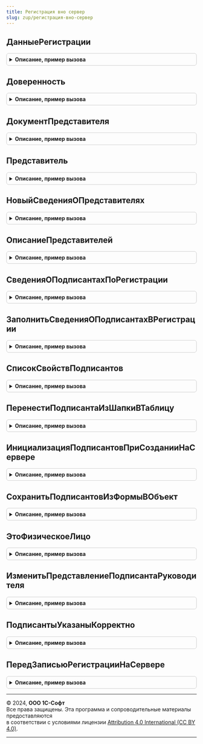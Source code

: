 ```yaml
---
title: Регистрация вно сервер
slug: zup/регистрация-вно-сервер
---
```



## ДанныеРегистрации
<details style="margin: 1em 0; padding: 0.5em; border: 1px solid #ccc; border-radius: 6px;">

<summary style="font-weight: bold; cursor: pointer;">Описание, пример вызова</summary>

```bsl

Функция ДанныеРегистрации(Регистрация) Экспорт
```

Пример вызова
```bsl
Результат = РегистрацияВНОСервер.ДанныеРегистрации(Регистрация) 
```
</details>

## Доверенность
<details style="margin: 1em 0; padding: 0.5em; border: 1px solid #ccc; border-radius: 6px;">

<summary style="font-weight: bold; cursor: pointer;">Описание, пример вызова</summary>

```bsl

Функция Доверенность(Регистрация) Экспорт
```

Пример вызова
```bsl
Результат = РегистрацияВНОСервер.Доверенность(Регистрация) 
```
</details>

## ДокументПредставителя
<details style="margin: 1em 0; padding: 0.5em; border: 1px solid #ccc; border-radius: 6px;">

<summary style="font-weight: bold; cursor: pointer;">Описание, пример вызова</summary>

```bsl

Функция ДокументПредставителя(Регистрация) Экспорт
```

Пример вызова
```bsl
Результат = РегистрацияВНОСервер.ДокументПредставителя(Регистрация) 
```
</details>

## Представитель
<details style="margin: 1em 0; padding: 0.5em; border: 1px solid #ccc; border-radius: 6px;">

<summary style="font-weight: bold; cursor: pointer;">Описание, пример вызова</summary>

```bsl

Функция Представитель(Регистрация) Экспорт
```

Пример вызова
```bsl
Результат = РегистрацияВНОСервер.Представитель(Регистрация) 
```
</details>

## НовыйСведенияОПредставителях
<details style="margin: 1em 0; padding: 0.5em; border: 1px solid #ccc; border-radius: 6px;">

<summary style="font-weight: bold; cursor: pointer;">Описание, пример вызова</summary>

```bsl

Функция НовыйСведенияОПредставителях() Экспорт
```

Пример вызова
```bsl
Результат = РегистрацияВНОСервер.НовыйСведенияОПредставителях() 
```
</details>

## ОписаниеПредставителей
<details style="margin: 1em 0; padding: 0.5em; border: 1px solid #ccc; border-radius: 6px;">

<summary style="font-weight: bold; cursor: pointer;">Описание, пример вызова</summary>

```bsl

Функция ОписаниеПредставителей(СведенияОПредставителях) Экспорт
```

Пример вызова
```bsl
Результат = РегистрацияВНОСервер.ОписаниеПредставителей(СведенияОПредставителях) 
```
</details>

## СведенияОПодписантахПоРегистрации
<details style="margin: 1em 0; padding: 0.5em; border: 1px solid #ccc; border-radius: 6px;">

<summary style="font-weight: bold; cursor: pointer;">Описание, пример вызова</summary>

```bsl

Функция СведенияОПодписантахПоРегистрации(Источник) Экспорт
```

Пример вызова
```bsl
Результат = РегистрацияВНОСервер.СведенияОПодписантахПоРегистрации(Источник) 
```
</details>

## ЗаполнитьСведенияОПодписантахВРегистрации
<details style="margin: 1em 0; padding: 0.5em; border: 1px solid #ccc; border-radius: 6px;">

<summary style="font-weight: bold; cursor: pointer;">Описание, пример вызова</summary>

```bsl

Процедура ЗаполнитьСведенияОПодписантахВРегистрации(Приемник, СведенияОПредставителях) Экспорт
```

Пример вызова
```bsl
РегистрацияВНОСервер.ЗаполнитьСведенияОПодписантахВРегистрации(Приемник, СведенияОПредставителях) 
```
</details>

## СписокСвойствПодписантов
<details style="margin: 1em 0; padding: 0.5em; border: 1px solid #ccc; border-radius: 6px;">

<summary style="font-weight: bold; cursor: pointer;">Описание, пример вызова</summary>

```bsl

Функция СписокСвойствПодписантов(Источник1, Источник2) Экспорт
```

Пример вызова
```bsl
Результат = РегистрацияВНОСервер.СписокСвойствПодписантов(Источник1, Источник2));
```
</details>

## ПеренестиПодписантаИзШапкиВТаблицу
<details style="margin: 1em 0; padding: 0.5em; border: 1px solid #ccc; border-radius: 6px;">

<summary style="font-weight: bold; cursor: pointer;">Описание, пример вызова</summary>

```bsl

Процедура ПеренестиПодписантаИзШапкиВТаблицу(Форма, Объект) Экспорт
```

Пример вызова
```bsl
РегистрацияВНОСервер.ПеренестиПодписантаИзШапкиВТаблицу(Форма, Объект) 
```
</details>

## ИнициализацияПодписантовПриСозданииНаСервере
<details style="margin: 1em 0; padding: 0.5em; border: 1px solid #ccc; border-radius: 6px;">

<summary style="font-weight: bold; cursor: pointer;">Описание, пример вызова</summary>

```bsl

Процедура ИнициализацияПодписантовПриСозданииНаСервере(Форма, Объект) Экспорт
```

Пример вызова
```bsl
РегистрацияВНОСервер.ИнициализацияПодписантовПриСозданииНаСервере(Форма, Объект) 
```
</details>

## СохранитьПодписантовИзФормыВОбъект
<details style="margin: 1em 0; padding: 0.5em; border: 1px solid #ccc; border-radius: 6px;">

<summary style="font-weight: bold; cursor: pointer;">Описание, пример вызова</summary>

```bsl

Процедура СохранитьПодписантовИзФормыВОбъект(Форма, Объект) Экспорт
```

Пример вызова
```bsl
РегистрацияВНОСервер.СохранитьПодписантовИзФормыВОбъект(Форма, Объект) 
```
</details>

## ЭтоФизическоеЛицо
<details style="margin: 1em 0; padding: 0.5em; border: 1px solid #ccc; border-radius: 6px;">

<summary style="font-weight: bold; cursor: pointer;">Описание, пример вызова</summary>

```bsl

Функция ЭтоФизическоеЛицо(Объект) Экспорт
```

Пример вызова
```bsl
Результат = РегистрацияВНОСервер.ЭтоФизическоеЛицо(Объект) 
```
</details>

## ИзменитьПредставлениеПодписантаРуководителя
<details style="margin: 1em 0; padding: 0.5em; border: 1px solid #ccc; border-radius: 6px;">

<summary style="font-weight: bold; cursor: pointer;">Описание, пример вызова</summary>

```bsl

Процедура ИзменитьПредставлениеПодписантаРуководителя(Форма, Объект) Экспорт
```

Пример вызова
```bsl
РегистрацияВНОСервер.ИзменитьПредставлениеПодписантаРуководителя(Форма, Объект) 
```
</details>

## ПодписантыУказаныКорректно
<details style="margin: 1em 0; padding: 0.5em; border: 1px solid #ccc; border-radius: 6px;">

<summary style="font-weight: bold; cursor: pointer;">Описание, пример вызова</summary>

```bsl

Функция ПодписантыУказаныКорректно(Форма, Объект, Отказ = Ложь) Экспорт
```

Пример вызова
```bsl
Результат = РегистрацияВНОСервер.ПодписантыУказаныКорректно(Форма, Объект, Отказ);
```
</details>

## ПередЗаписьюРегистрацииНаСервере
<details style="margin: 1em 0; padding: 0.5em; border: 1px solid #ccc; border-radius: 6px;">

<summary style="font-weight: bold; cursor: pointer;">Описание, пример вызова</summary>

```bsl

Процедура ПередЗаписьюРегистрацииНаСервере(Форма, Объект) Экспорт
```

Пример вызова
```bsl
РегистрацияВНОСервер.ПередЗаписьюРегистрацииНаСервере(Форма, Объект) 
```
</details>

---

© 2024, **ООО 1С-Софт**  
Все права защищены. Эта программа и сопроводительные материалы предоставляются  
в соответствии с условиями лицензии [Attribution 4.0 International (CC BY 4.0)](https://creativecommons.org/licenses/by/4.0/legalcode).

---
